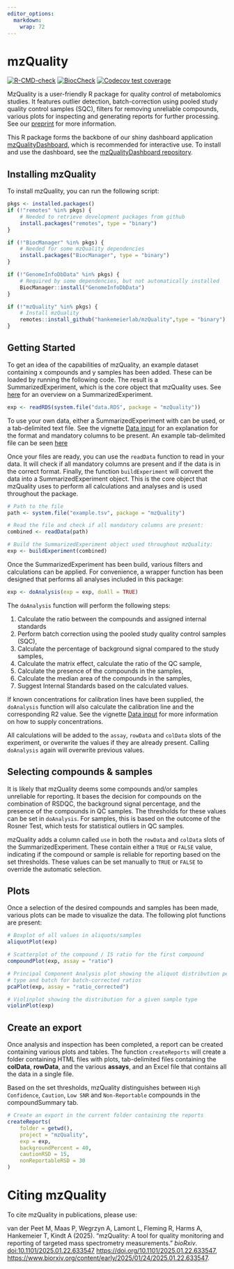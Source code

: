 ```yaml
---
editor_options: 
  markdown: 
    wrap: 72
---
```


# mzQuality

[![R-CMD-check](https://github.com/hankemeierlab/mzQuality/actions/workflows/R-CMD-check.yaml/badge.svg)](https://github.com/hankemeierlab/mzQuality/actions/workflows/R-CMD-check.yaml)
[![BiocCheck](https://github.com/hankemeierlab/mzQuality/workflows/R-CMD-check-bioc/badge.svg)](https://github.com/hankemeierlab/mzQuality/actions/workflows/bioc-check.yml)
[![Codecov test
coverage](https://codecov.io/gh/hankemeierlab/mzQuality/graph/badge.svg)](https://app.codecov.io/gh/hankemeierlab/mzQuality)

MzQuality is a user-friendly R package for quality control of
metabolomics studies. It features outlier detection, batch-correction
using pooled study quality control samples (SQC), filters for removing
unreliable compounds, various plots for inspecting and generating
reports for further processing. See our
[preprint](https://www.biorxiv.org/content/10.1101/2025.01.22.633547v1)
for more information.

This R package forms the backbone of our shiny dashboard application
[mzQualityDashboard](https://github.com/hankemeierlab/mzQualityDashboard),
which is recommended for interactive use. To install and use the
dashboard, see the [mzQualityDashboard
repository](https://github.com/hankemeierlab/mzQualityDashboard).

## Installing mzQuality

To install mzQuality, you can run the following script:

``` r
pkgs <- installed.packages()
if (!"remotes" %in% pkgs) {
    # Needed to retrieve development packages from github
    install.packages("remotes", type = "binary")
}

if (!"BiocManager" %in% pkgs) {
    # Needed for some mzQuality dependencies
    install.packages("BiocManager", type = "binary")
}

if (!"GenomeInfoDbData" %in% pkgs) {
    # Required by some dependencies, but not automatically installed 
    BiocManager::install("GenomeInfoDbData")
}

if (!"mzQuality" %in% pkgs) {
    # Install mzQuality
    remotes::install_github("hankemeierlab/mzQuality",type = "binary")
}
```

## Getting Started

To get an idea of the capabilities of mzQuality, an example dataset
containing x compounds and y samples has been added. These can be loaded
by running the following code. The result is a SummarizedExperiment,
which is the core object that mzQuality uses. See
[here](https://bioconductor.org/packages/release/bioc/vignettes/SummarizedExperiment/inst/doc/SummarizedExperiment.html)
for an overview on a SummarizedExperiment.

``` r
exp <- readRDS(system.file("data.RDS", package = "mzQuality"))
```

To use your own data, either a SummarizedExperiment with can be used, or
a tab-delimited text file. See the vignette [Data
input](https://github.com/hankemeierlab/mzQuality/vignettes/Data_Input.html)
for an explanation for the format and mandatory columns to be present.
An example tab-delimited file can be seen
[here](https://github.com/hankemeierlab/mzQuality/inst/example.tsv)

Once your files are ready, you can use the `readData` function to read
in your data. It will check if all mandatory columns are present and if
the data is in the correct format. Finally, the function
`buildExperiment` will convert the data into a SummarizedExperiment
object. This is the core object that mzQuality uses to perform all
calculations and analyses and is used throughout the package.

``` r
# Path to the file
path <- system.file("example.tsv", package = "mzQuality")

# Read the file and check if all mandatory columns are present:
combined <- readData(path)

# Build the SummarizedExperiment object used throughout mzQuality:
exp <- buildExperiment(combined)
```

Once the SummarizedExperiment has been build, various filters and
calculations can be applied. For convenience, a wrapper function has
been designed that performs all analyses included in this package:

``` r
exp <- doAnalysis(exp = exp, doAll = TRUE)
```

The `doAnalysis` function will perform the following steps:

1.  Calculate the ratio between the compounds and assigned internal
    standards
2.  Perform batch correction using the pooled study quality control
    samples (SQC),
3.  Calculate the percentage of background signal compared to the study
    samples,
4.  Calculate the matrix effect, calculate the ratio of the QC sample,
5.  Calculate the presence of the compounds in the samples,
6.  Calculate the median area of the compounds in the samples,
7.  Suggest Internal Standards based on the calculated values.

If known concentrations for calibration lines have been supplied, the
`doAnalysis` function will also calculate the calibration line and the
corresponding R2 value. See the vignette [Data
input](https://github.com/hankemeierlab/mzQuality/vignettes/Data_Input.html)
for more information on how to supply concentrations.

All calculations will be added to the `assay`, `rowData` and `colData`
slots of the experiment, or overwrite the values if they are already
present. Calling `doAnalysis` again will overwrite previous values.

## Selecting compounds & samples

It is likely that mzQuality deems some compounds and/or samples
unreliable for reporting. It bases the decision for compounds on the
combination of RSDQC, the background signal percentage, and the presence
of the compounds in QC samples. The thresholds for these values can be
set in `doAnalysis`. For samples, this is based on the outcome of the
Rosner Test, which tests for statistical outliers in QC samples.

mzQuality adds a column called `use` in both the `rowData` and `colData`
slots of the SummarizedExperiment. These contain either a `TRUE` or
`FALSE` value, indicating if the compound or sample is reliable for
reporting based on the set thresholds. These values can be set manually
to `TRUE` or `FALSE` to override the automatic selection.

## Plots

Once a selection of the desired compounds and samples has been made,
various plots can be made to visualize the data. The following plot
functions are present:

``` r
# Boxplot of all values in aliquots/samples 
aliquotPlot(exp)

# Scatterplot of the compound / IS ratio for the first compound
compoundPlot(exp, assay = "ratio")

# Principal Component Analysis plot showing the aliquot distribution per
# type and batch for batch-corrected ratios
pcaPlot(exp, assay = "ratio_corrected")

# Violinplot showing the distribution for a given sample type
violinPlot(exp)
```

## Create an export

Once analysis and inspection has been completed, a report can be created
containing various plots and tables. The function `createReports` will
create a folder containing HTML files with plots, tab-delimited files
containing the **colData**, **rowData**, and the various **assays**, and
an Excel file that contains all the data in a single file.

Based on the set thresholds, mzQuality distinguishes between
`High Confidence`, `Caution`, `Low SNR` and `Non-Reportable` compounds
in the compoundSummary tab.

``` r
# Create an export in the current folder containing the reports
createReports(
    folder = getwd(),
    project = "mzQuality",
    exp = exp,
    backgroundPercent = 40, 
    cautionRSD = 15, 
    nonReportableRSD = 30
)
```

# Citing mzQuality

To cite mzQuality in publications, please use:

van der Peet M, Maas P, Wegrzyn A, Lamont L, Fleming R, Harms A,
Hankemeier T, Kindt A (2025). “mzQuality: A tool for quality monitoring
and reporting of targeted mass spectrometry measurements.” *bioRxiv*.
<doi:10.1101/2025.01.22.633547>
<https://doi.org/10.1101/2025.01.22.633547>,
<https://www.biorxiv.org/content/early/2025/01/24/2025.01.22.633547>.
